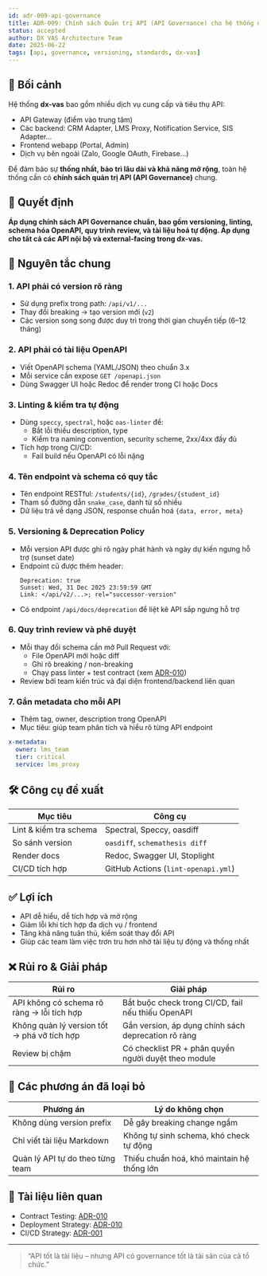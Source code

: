 ```yaml
---
id: adr-009-api-governance
title: ADR-009: Chính sách Quản trị API (API Governance) cho hệ thống dx-vas
status: accepted
author: DX VAS Architecture Team
date: 2025-06-22
tags: [api, governance, versioning, standards, dx-vas]
---
```


## 📌 Bối cảnh

Hệ thống **dx-vas** bao gồm nhiều dịch vụ cung cấp và tiêu thụ API:
- API Gateway (điểm vào trung tâm)
- Các backend: CRM Adapter, LMS Proxy, Notification Service, SIS Adapter...
- Frontend webapp (Portal, Admin)
- Dịch vụ bên ngoài (Zalo, Google OAuth, Firebase...)

Để đảm bảo sự **thống nhất, bảo trì lâu dài và khả năng mở rộng**, toàn hệ thống cần có **chính sách quản trị API (API Governance)** chung.

## 🧠 Quyết định

**Áp dụng chính sách API Governance chuẩn, bao gồm versioning, linting, schema hóa OpenAPI, quy trình review, và tài liệu hoá tự động. Áp dụng cho tất cả các API nội bộ và external-facing trong dx-vas.**

## 📐 Nguyên tắc chung

### 1. API phải có version rõ ràng
- Sử dụng prefix trong path: `/api/v1/...`
- Thay đổi breaking → tạo version mới (`v2`)
- Các version song song được duy trì trong thời gian chuyển tiếp (6–12 tháng)

### 2. API phải có tài liệu OpenAPI
- Viết OpenAPI schema (YAML/JSON) theo chuẩn 3.x
- Mỗi service cần expose `GET /openapi.json`
- Dùng Swagger UI hoặc Redoc để render trong CI hoặc Docs

### 3. Linting & kiểm tra tự động
- Dùng `speccy`, `spectral`, hoặc `oas-linter` để:
  - Bắt lỗi thiếu description, type
  - Kiểm tra naming convention, security scheme, 2xx/4xx đầy đủ
- Tích hợp trong CI/CD:
  - Fail build nếu OpenAPI có lỗi nặng

### 4. Tên endpoint và schema có quy tắc
- Tên endpoint RESTful: `/students/{id}`, `/grades/{student_id}`
- Tham số đường dẫn `snake_case`, danh từ số nhiều
- Dữ liệu trả về dạng JSON, response chuẩn hoá `{data, error, meta}`

### 5. Versioning & Deprecation Policy
- Mỗi version API được ghi rõ ngày phát hành và ngày dự kiến ngưng hỗ trợ (sunset date)
- Endpoint cũ được thêm header:
  ```http
  Deprecation: true
  Sunset: Wed, 31 Dec 2025 23:59:59 GMT
  Link: </api/v2/...>; rel="successor-version"
  ```
- Có endpoint `/api/docs/deprecation` để liệt kê API sắp ngưng hỗ trợ

### 6. Quy trình review và phê duyệt
- Mỗi thay đổi schema cần mở Pull Request với:
  - File OpenAPI mới hoặc diff
  - Ghi rõ breaking / non-breaking
  - Chạy pass linter + test contract (xem [ADR-010](./adr-010-contract-testing.md))
- Review bởi team kiến trúc và đại diện frontend/backend liên quan

### 7. Gắn metadata cho mỗi API
- Thêm tag, owner, description trong OpenAPI
- Mục tiêu: giúp team phân tích và hiểu rõ từng API endpoint

```yaml
x-metadata:
  owner: lms_team
  tier: critical
  service: lms_proxy
```

## 🛠 Công cụ đề xuất

| Mục tiêu | Công cụ |
|---------|---------|
| Lint & kiểm tra schema | Spectral, Speccy, oasdiff |
| So sánh version | `oasdiff`, `schemathesis diff` |
| Render docs | Redoc, Swagger UI, Stoplight |
| CI/CD tích hợp | GitHub Actions (`lint-openapi.yml`) |

## ✅ Lợi ích

- API dễ hiểu, dễ tích hợp và mở rộng
- Giảm lỗi khi tích hợp đa dịch vụ / frontend
- Tăng khả năng tuân thủ, kiểm soát thay đổi API
- Giúp các team làm việc trơn tru hơn nhờ tài liệu tự động và thống nhất

## ❌ Rủi ro & Giải pháp

| Rủi ro | Giải pháp |
|--------|-----------|
| API không có schema rõ ràng → lỗi tích hợp | Bắt buộc check trong CI/CD, fail nếu thiếu OpenAPI |
| Không quản lý version tốt → phá vỡ tích hợp | Gắn version, áp dụng chính sách deprecation rõ ràng |
| Review bị chậm | Có checklist PR + phân quyền người duyệt theo module |

## 🔄 Các phương án đã loại bỏ

| Phương án | Lý do không chọn |
|-----------|------------------|
| Không dùng version prefix | Dễ gây breaking change ngầm |
| Chỉ viết tài liệu Markdown | Không tự sinh schema, khó check tự động |
| Quản lý API tự do theo từng team | Thiếu chuẩn hoá, khó maintain hệ thống lớn |

## 📎 Tài liệu liên quan

- Contract Testing: [ADR-010](./adr-010-contract-testing.md)
- Deployment Strategy: [ADR-010](./adr-011-zero-downtime.md)
- CI/CD Strategy: [ADR-001](./adr-001-ci-cd.md)

---
> “API tốt là tài liệu – nhưng API có governance tốt là tài sản của cả tổ chức.”
